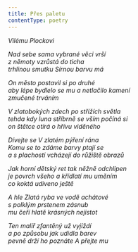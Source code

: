 ```yaml
---
title: Přes paletu
contentType: poetry
---
```


_Vilému Plockovi_

_Nad sebe sama vybrané věci vrší  
z němoty vzrůstá do ticha  
trhlinou smutku Sírnou barvu má_

  

_On město postavil si po druhé  
aby lépe bydlelo se mu a netlačilo kamení  
zmučené trváním_

  

_V zlatobokých zdech po střížích světla  
tehda kdy luna stříbrně se vším počíná si  
on štětce otírá o hřívu viděného_

  

_Dívejte se V zlatém pýření rána  
Komu se to zdáme barvy ptají se  
a s plachostí vcházejí do růžiště obrazů_

  

_Jak horní dětský ret tak něžně odchlípen  
je povrch všeho a křídlatí mu uměním  
co koktá udiveno ještě_

  

_A hle Zlatá ryba ve vodě achátové  
s polklým prstenem zásnub  
mu čeří hlatě krásných nejistot_

  

_Ten malíř zfantěný už vyjíždí  
a po způsobu jak udidla barev  
pevně drží ho poznáte A přejte mu_
